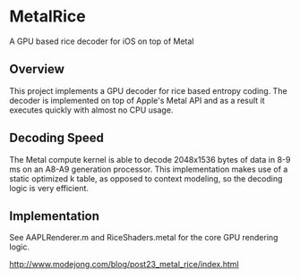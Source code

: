 # MetalRice
A GPU based rice decoder for iOS on top of Metal

## Overview
This project implements a GPU decoder for rice based entropy coding. The decoder is implemented on top of Apple's Metal API and as a result it executes quickly with almost no CPU usage.

## Decoding Speed

The Metal compute kernel is able to decode 2048x1536 bytes of data in 8-9 ms on an A8-A9 generation processor. This implementation makes use of a static optimized k table, as opposed to context modeling, so the decoding logic is very efficient.

## Implementation
See AAPLRenderer.m and RiceShaders.metal for the core GPU rendering logic.

http://www.modejong.com/blog/post23_metal_rice/index.html


